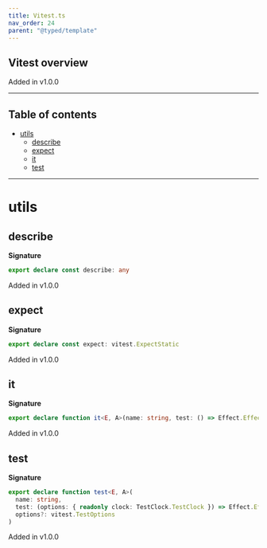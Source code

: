 ```yaml
---
title: Vitest.ts
nav_order: 24
parent: "@typed/template"
---
```


## Vitest overview

Added in v1.0.0

---

<h2 class="text-delta">Table of contents</h2>

- [utils](#utils)
  - [describe](#describe)
  - [expect](#expect)
  - [it](#it)
  - [test](#test)

---

# utils

## describe

**Signature**

```ts
export declare const describe: any
```

Added in v1.0.0

## expect

**Signature**

```ts
export declare const expect: vitest.ExpectStatic
```

Added in v1.0.0

## it

**Signature**

```ts
export declare function it<E, A>(name: string, test: () => Effect.Effect<Scope, E, A>, options?: vitest.TestOptions)
```

Added in v1.0.0

## test

**Signature**

```ts
export declare function test<E, A>(
  name: string,
  test: (options: { readonly clock: TestClock.TestClock }) => Effect.Effect<Scope | TestServices.TestServices, E, A>,
  options?: vitest.TestOptions
)
```

Added in v1.0.0
